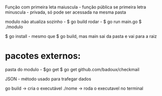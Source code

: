 Função com primeira leta maiuscula - função pública
se primeira letra minuscula - privada, só pode ser acessada na mesma pasta

modulo não atualiza sozinho - $ go build
rodar - $ go run main.go
        $ ./modulo

$ go install - mesmo que $ go build, mas main sai da pasta e vai para a raiz

# pacotes externos:
pasta do modulo - $go get <url>
                  $ go get github.com/badoux/checkmail


JSON - método usado para trafegar dados


go build -> cria o executável
./nome -> roda o executavel no terminal